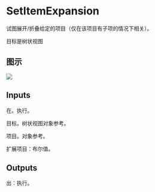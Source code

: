 # SetItemExpansion

试图展开/折叠给定的项目（仅在该项目有子项的情况下相关）。

目标是树状视图

## 图示

![]($-20221218-21155414.png)

## Inputs

在。执行。

目标。树状视图对象参考。

项目。对象参考。

扩展项目：布尔值。  

## Outputs

出：执行。
